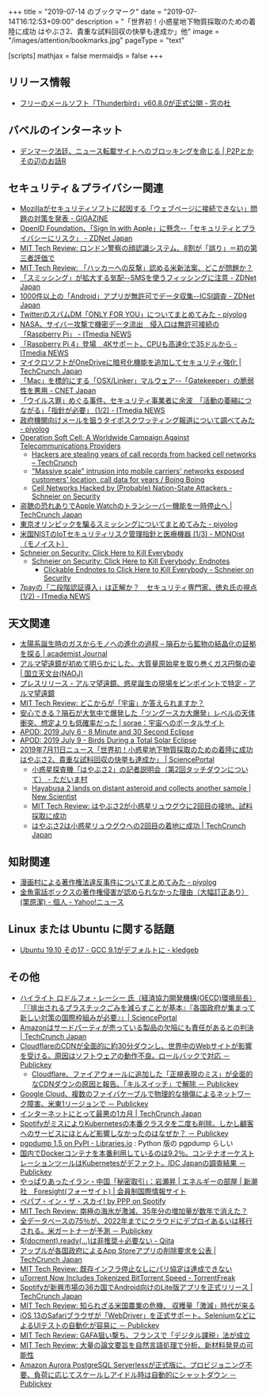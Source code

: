 +++
title = "2019-07-14 のブックマーク"
date =  "2019-07-14T16:12:53+09:00"
description = "「世界初！小惑星地下物質採取のための着陸に成功 はやぶさ2、貴重な試料回収の快挙も達成か」他"
image = "/images/attention/bookmarks.jpg"
pageType = "text"

[scripts]
  mathjax = false
  mermaidjs = false
+++

## リリース情報

- [フリーのメールソフト「Thunderbird」v60.8.0が正式公開 - 窓の杜](https://forest.watch.impress.co.jp/docs/news/1195473.html)

## バベルのインターネット

- [デンマーク法廷、ニュース転載サイトへのブロッキングを命じる | P2Pとかその辺のお話R](https://p2ptk.org/copyright/2148)

## セキュリティ＆プライバシー関連

- [Mozillaがセキュリティソフトに起因する「ウェブページに接続できない」問題の対策を発表 - GIGAZINE](https://gigazine.net/news/20190703-mozilla-fixing-antivirus-errors/)
- [OpenID Foundation、「Sign In with Apple」に懸念--「セキュリティとプライバシーにリスク」 - ZDNet Japan](https://japan.zdnet.com/article/35139458/)
- [MIT Tech Review: ロンドン警察の顔認識システム、8割が「誤り」＝初の第三者評価で](https://www.technologyreview.jp/nl/london-polices-face-recognition-system-gets-it-wrong-81-of-the-time/)
- [MIT Tech Review: 「ハッカーへの反撃」認める米新法案、どこが問題か？](https://www.technologyreview.jp/s/148819/five-reasons-hacking-back-is-a-recipe-for-cybersecurity-chaos/)
- [「スミッシング」が拡大する気配--SMSを使うフィッシングに注意 - ZDNet Japan](https://japan.zdnet.com/article/35139629/)
- [1000件以上の「Android」アプリが無許可でデータ収集--ICSI調査 - ZDNet Japan](https://japan.zdnet.com/article/35139639/)
- [TwitterのスパムDM「ONLY FOR YOU」についてまとめてみた - piyolog](https://piyolog.hatenadiary.jp/entry/2019/07/09/183000)
- [NASA、サイバー攻撃で機密データ流出　侵入口は無許可接続の「Raspberry Pi」 - ITmedia NEWS](https://www.itmedia.co.jp/news/articles/1906/23/news012.html)
- [「Raspberry Pi 4」登場　4Kサポート、CPUも高速化で35ドルから - ITmedia NEWS](https://www.itmedia.co.jp/news/articles/1906/25/news065.html)
- [マイクロソフトがOneDriveに暗号化機能を追加してセキュリティ強化  |  TechCrunch Japan](https://jp.techcrunch.com/2019/06/26/2019-06-26-microsoft-adds-an-extra-security-layer-to-its-onedrive-storage-service/)
- [「Mac」を標的にする「OSX/Linker」マルウェア--「Gatekeeper」の脆弱性を悪用 - CNET Japan](https://japan.cnet.com/article/35139019/)
- [「ウイルス罪」めぐる事件、セキュリティ事業者に余波　「活動の萎縮につながる」「指針が必要」 (1/2) - ITmedia NEWS](https://www.itmedia.co.jp/news/articles/1906/28/news088.html)
- [政府機関向けメールを狙うタイポスクワッティング報道について調べてみた - piyolog](https://piyolog.hatenadiary.jp/entry/2019/07/03/183000)
- [Operation Soft Cell: A Worldwide Campaign Against Telecommunications Providers](https://www.cybereason.com/blog/operation-soft-cell-a-worldwide-campaign-against-telecommunications-providers)
    - [Hackers are stealing years of call records from hacked cell networks – TechCrunch](https://techcrunch.com/2019/06/24/hackers-cell-networks-call-records-theft/)
    - ["Massive scale" intrusion into mobile carriers' networks exposed customers' location, call data for years / Boing Boing](https://boingboing.net/2019/06/25/apt10.html)
    - [Cell Networks Hacked by (Probable) Nation-State Attackers - Schneier on Security](https://www.schneier.com/blog/archives/2019/07/cell_networks_h.html)
- [盗聴の恐れありでApple Watchのトランシーバー機能を一時停止へ  |  TechCrunch Japan](https://jp.techcrunch.com/2019/07/11/2019-07-10-apple-disables-walkie-talkie-app-due-to-vulnerability-that-could-allow-iphone-eavesdropping/)
- [東京オリンピックを騙るスミッシングについてまとめてみた - piyolog](https://piyolog.hatenadiary.jp/entry/2019/07/12/070911)
- [米国NISTのIoTセキュリティリスク管理指針と医療機器 (1/3) - MONOist（モノイスト）](https://monoist.atmarkit.co.jp/mn/articles/1907/12/news025.html)
- [Schneier on Security: Click Here to Kill Everybody](https://www.schneier.com/books/click_here/)
    - [Schneier on Security: Click Here to Kill Everybody: Endnotes](https://www.schneier.com/books/click_here/endnotes.html)
        - [Clickable Endnotes to Click Here to Kill Everybody - Schneier on Security](https://www.schneier.com/blog/archives/2019/07/clickable_endno.html)
- [7payの「二段階認証導入」は正解か？　セキュリティ専門家、徳丸氏の視点 (1/2) - ITmedia NEWS](https://www.itmedia.co.jp/news/articles/1907/13/news020.html)

## 天文関連

- [太陽系誕生時のガスからモノへの進化の過程 – 隕石から鉱物の結晶化の証拠を探る | academist Journal](https://academist-cf.com/journal/?p=8097)
- [アルマ望遠鏡が初めて明らかにした、大質量原始星を取り巻くガス円盤の姿 | 国立天文台(NAOJ)](https://www.nao.ac.jp/news/science/2019/20190708-alma.html)
- [プレスリリース - アルマ望遠鏡、惑星誕生の現場をピンポイントで特定 - アルマ望遠鏡](https://alma-telescope.jp/news/press/twhya-201906)
- [MIT Tech Review: どこからが「宇宙」か答えられますか？](https://www.technologyreview.jp/s/149540/where-does-space-begin/)
- [安心できる？隕石が大気中で爆発した「ツングースカ大爆発」レベルの天体衝突、想定よりも低確率だった | sorae：宇宙へのポータルサイト](https://sorae.info/030201/2019_7_8_tunguska.html)
- [APOD: 2019 July 6 - 8 Minute and 30 Second Eclipse](https://apod.nasa.gov/apod/ap190706.html)
- [APOD: 2019 July 9 - Birds During a Total Solar Eclipse](https://apod.nasa.gov/apod/ap190709.html)
- [2019年7月11日ニュース「世界初！小惑星地下物質採取のための着陸に成功 はやぶさ2、貴重な試料回収の快挙も達成か」 | SciencePortal](https://scienceportal.jst.go.jp/news/newsflash_review/newsflash/2019/07/20190711_01.html)
    - [小惑星探査機「はやぶさ2」の記者説明会（第2回タッチダウンについて） - ただいま村](http://ima.hatenablog.jp/entry/2019/07/09/103000)
    - [Hayabusa 2 lands on distant asteroid and collects another sample | New Scientist](https://www.newscientist.com/article/2209567-hayabusa-2-lands-on-distant-asteroid-and-collects-another-sample/)
    - [MIT Tech Review: はやぶさ2が小惑星リュウグウに2回目の接地、試料採取に成功](https://www.technologyreview.jp/nl/a-japanese-spacecraft-just-grabbed-more-rocks-from-the-asteroid-ryugu/)
    - [はやぶさ2は小惑星リュウグウへの2回目の着地に成功  |  TechCrunch Japan](https://jp.techcrunch.com/2019/07/12/2019-07-11-hayabusa2-lands-on-an-asteroid-and-sends-back-amazing-pictures-to-prove-it/)

## 知財関連

- [漫画村による著作権法違反事件についてまとめてみた - piyolog](https://piyolog.hatenadiary.jp/entry/2019/07/11/065313)
- [金魚電話ボックスの著作権侵害が認められなかった理由（大幅訂正あり）(栗原潔) - 個人 - Yahoo!ニュース](https://news.yahoo.co.jp/byline/kuriharakiyoshi/20190711-00133831/)

## Linux または Ubuntu に関する話題

- [Ubuntu 19.10 その17 - GCC 9.1がデフォルトに - kledgeb](https://kledgeb.blogspot.com/2019/07/ubuntu-1910-17-gcc-91.html)

## その他

- [ハイライト ロドルフォ・レーシー 氏（経済協力開発機構(OECD)環境局長）「『排出されるプラスチックごみを減らすことが基本』『各国政府が集まって新しい対策の国際枠組みが必要』」| SciencePortal](https://scienceportal.jst.go.jp/columns/highlight/20190704_01.html)
- [Amazonはサードパーティが売っている製品の欠陥にも責任があるとの判決  |  TechCrunch Japan](https://jp.techcrunch.com/2019/07/04/2019-07-03-appeals-court-rules-amazon-can-be-held-liable-for-third-party-products/)
- [CloudflareのCDNが全面的に約30分ダウンし、世界中のWebサイトが影響を受ける。原因はソフトウェアの動作不良。ロールバックで対応 － Publickey](https://www.publickey1.jp/blog/19/cloudflarecdn30web.html)
    - [Cloudflare、ファイアウォールに追加した「正規表現のミス」が全面的なCDNダウンの原因と報告。「キルスイッチ」で解除 － Publickey](https://www.publickey1.jp/blog/19/cloudfrarecdn.html)
- [Google Cloud、複数のファイバケーブルで物理的な損傷によるネットワーク障害。米東1リージョンで － Publickey](https://www.publickey1.jp/blog/19/google_cloud1.html)
- [インターネットにとって最悪の1カ月  |  TechCrunch Japan](https://jp.techcrunch.com/2019/07/09/2019-07-05-bad-month-for-the-internet/)
- [SpotifyがミスによりKubernetesの本番クラスタを二度も削除。しかし顧客へのサービスにほとんど影響しなかったのはなぜか？ － Publickey](https://www.publickey1.jp/blog/19/spotifykubernetes.html)
- [pgpdump 1.5 on PyPI - Libraries.io](https://libraries.io/pypi/pgpdump) : Python 版の pgpdump らしい
- [国内でDockerコンテナを本番利用しているのは9.2％。コンテナオーケストレーションツールはKubernetesがデファクト。IDC Japanの調査結果 － Publickey](https://www.publickey1.jp/blog/19/docker92kubernetesidc_japan.html)
- [やっぱりあったイラン・中国「秘密取引」：岩瀬昇 | エネルギーの部屋 | 新潮社　Foresight(フォーサイト) | 会員制国際情報サイト](https://www.fsight.jp/articles/-/45544)
- [ペパプ・イン・ザ・スカイ! by PPP on Spotify](https://open.spotify.com/album/7u4RFhE5qRdulvCFK1VqhW?si=F7b6i_vPQIG-szeTscH3-g)
- [MIT Tech Review: 南極の海氷が激減、35年分の増加量が数年で消えた？](https://www.technologyreview.jp/nl/south-pole-sea-ice-is-now-vanishing-at-an-alarming-rate-too/)
- [全データベースの75％が、2022年までにクラウドにデプロイあるいは移行される。米ガートナーが予測 － Publickey](https://www.publickey1.jp/blog/19/752022.html)
- [$(docment).ready(...)は非推奨＋必要ない - Qiita](https://qiita.com/sukoyakarizumu/items/d07288a3fa67e19b66de)
- [アップルが各国政府によるApp Storeアプリの削除要求を公表  |  TechCrunch Japan](https://jp.techcrunch.com/2019/07/03/2019-07-02-apple-app-government-takedowns/)
- [MIT Tech Review: 既存インフラ停止なしにパリ協定は達成できない](https://www.technologyreview.jp/s/150629/weve-already-built-too-many-power-plants-and-cars-to-prevent-1-5-%CB%9Ac-of-warming/)
- [uTorrent Now Includes Tokenized BitTorrent Speed - TorrentFreak](https://torrentfreak.com/utorrent-now-includes-tokenized-bittorrent-speed-190709/)
- [Spotifyが新興市場の36カ国でAndroid向けのLite版アプリを正式リリース  |  TechCrunch Japan](https://jp.techcrunch.com/2019/07/09/2019-07-08-spotify-lite-launch/)
- [MIT Tech Review: 知られざる米国農業の危機、 収穫量「激減」時代が来る](https://www.technologyreview.jp/s/149827/the-american-midwest-will-feed-a-warming-world-but-for-how-long/)
- [iOS 13のSafariブラウザが「WebDriver」を正式サポート。SeleniumなどによるUIテストの自動化が容易に － Publickey](https://www.publickey1.jp/blog/19/ios_13safariwebdriverseleniumui.html)
- [MIT Tech Review: GAFA狙い撃ち、フランスで「デジタル課税」法が成立](https://www.technologyreview.jp/nl/france-has-passed-its-new-big-tech-tax-and-the-us-is-not-happy/)
- [MIT Tech Review: 大量の論文要旨を自然言語処理で分析、新材料発見の可能性](https://www.technologyreview.jp/nl/ai-analyzed-3-3-million-scientific-abstracts-and-discovered-possible-new-materials/)
- [Amazon Aurora PostgreSQL Serverlessが正式版に。プロビジョニング不要、負荷に応じてスケールしアイドル時は自動的にシャットダウン － Publickey](https://www.publickey1.jp/blog/19/amazon_aurora_postgresql_serverless.html)
